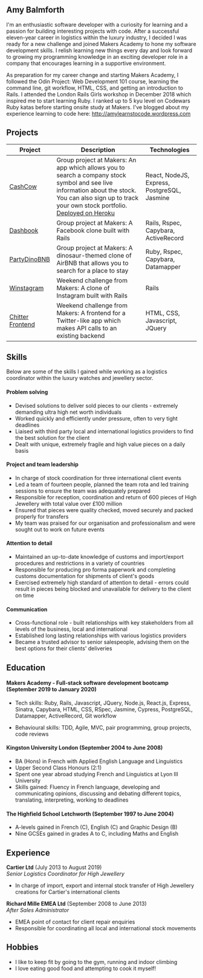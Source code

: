 ## Amy Balmforth

I'm an enthusiastic software developer with a curiosity for learning and a passion for building interesting projects with code. After a successful eleven-year career in logistics within the luxury industry, I decided I was ready for a new challenge and joined Makers Academy to hone my software development skills. I relish learning new things every day and look forward to growing my programming knowledge in an exciting developer role in a company that encourages learning in a supportive environment.

As preparation for my career change and starting Makers Academy, I followed the Odin Project: Web Development 101 course, learning the command line, git workflow, HTML, CSS, and getting an introduction to Rails. I attended the London Rails Girls workshop in December 2018 which inspired me to start learning Ruby. I ranked up to 5 kyu level on Codewars Ruby katas before starting onsite study at Makers. I've blogged about my experience learning to code here: http://amylearnstocode.wordpress.com

## Projects

| Project | Description | Technologies |
|---|---|---|
| [CashCow](https://github.com/amybalmforth/cashcow) | Group project at Makers: An app which allows you to search a company stock symbol and see live information about the stock. You can also sign up to track your own stock portfolio. [Deployed on Heroku](https://cashcow2020.herokuapp.com/) | React, NodeJS, Express, PostgreSQL, Jasmine |
| [Dashbook](https://github.com/amybalmforth/acebook-AceofBaseBook) | Group project at Makers: A Facebook clone built with Rails | Rails, Rspec, Capybara, ActiveRecord |
| [PartyDinoBNB](https://github.com/amybalmforth/party-dino-bnb) | Group project at Makers: A dinosaur-themed clone of AirBNB that allows you to search for a place to stay | Ruby, Rspec, Capybara, Datamapper |
| [Winstagram](https://github.com/amybalmforth/instagram-challenge) | Weekend challenge from Makers: A clone of Instagram built with Rails | Rails |
| [Chitter Frontend](https://github.com/amybalmforth/frontend-api-challenge) | Weekend challenge from Makers: A frontend for a Twitter-like app which makes API calls to an existing backend | HTML, CSS, Javascript, JQuery |

## Skills

Below are some of the skills I gained while working as a logistics coordinator within the luxury watches and jewellery sector.

#### Problem solving

- Devised solutions to deliver sold pieces to our clients - extremely demanding ultra high net worth individuals
- Worked quickly and efficiently under pressure, often to very tight deadlines
- Liaised with third party local and international logistics providers to find the best solution for the client
- Dealt with unique, extremely fragile and high value pieces on a daily basis

#### Project and team leadership

- In charge of stock coordination for three international client events
- Led a team of fourteen people, planned the team rota and led training sessions to ensure the team was adequately prepared
- Responsible for reception, coordination and return of 600 pieces of High Jewellery with total value over £100 million
- Ensured that pieces were quality checked, moved securely and packed properly for transfers
- My team was praised for our organisation and professionalism and were sought out to work on future events

#### Attention to detail

- Maintained an up-to-date knowledge of customs and import/export procedures and restrictions in a variety of countries
- Responsible for producing pro forma paperwork and completing customs documentation for shipments of client's goods
- Exercised extremely high standard of attention to detail - errors could result in pieces being blocked and unavailable for delivery to the client on time

#### Communication

- Cross-functional role - built relationships with key stakeholders from all levels of the business, local and international
- Established long lasting relationships with various logistics providers
- Became a trusted advisor to senior salespeople, advising them on the best options for their clients' deliveries

## Education

#### Makers Academy - Full-stack software development bootcamp (September 2019 to January 2020)

- Tech skills: Ruby, Rails, Javascript, JQuery, Node.js, React.js, Express, Sinatra, Capybara, HTML, CSS, RSpec, Jasmine, Cypress, PostgreSQL, Datamapper, ActiveRecord, Git workflow

- Behavioural skills: TDD, Agile, MVC, pair programming, group projects, code reviews

#### Kingston University London (September 2004 to June 2008)

- BA (Hons) in French with Applied English Language and Linguistics
- Upper Second Class Honours (2:1)
- Spent one year abroad studying French and Linguistics at Lyon III University
- Skills gained: Fluency in French language, developing and communicating opinions, discussing and debating different topics, translating, interpreting, working to deadlines

#### The Highfield School Letchworth (September 1997 to June 2004)

- A-levels gained in French (C), English (C) and Graphic Design (B)
- Nine GCSEs gained in grades A to C, including Maths and English

## Experience

**Cartier Ltd** (July 2013 to August 2019)    
*Senior Logistics Coordinator for High Jewellery*  
- In charge of import, export and internal stock transfer of High Jewellery creations for Cartier's international clients

**Richard Mille EMEA Ltd** (September 2008 to June 2013)   
*After Sales Administrator*  
- EMEA point of contact for client repair enquiries
- Responsible for coordinating all local and international stock movements

## Hobbies

- I like to keep fit by going to the gym, running and indoor climbing
- I love eating good food and attempting to cook it myself!
